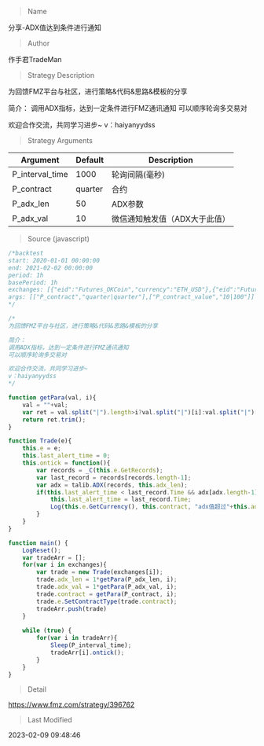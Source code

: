 
> Name

分享-ADX值达到条件进行通知

> Author

作手君TradeMan

> Strategy Description

为回馈FMZ平台与社区，进行策略&代码&思路&模板的分享

简介：
调用ADX指标，达到一定条件进行FMZ通讯通知
可以顺序轮询多交易对

欢迎合作交流，共同学习进步~
v：haiyanyydss

> Strategy Arguments



|Argument|Default|Description|
|----|----|----|
|P_interval_time|1000|轮询间隔(毫秒)|
|P_contract|quarter|合约|
|P_adx_len|50|ADX参数|
|P_adx_val|10|微信通知触发值（ADX大于此值）|


> Source (javascript)

``` javascript
/*backtest
start: 2020-01-01 00:00:00
end: 2021-02-02 00:00:00
period: 1h
basePeriod: 1h
exchanges: [{"eid":"Futures_OKCoin","currency":"ETH_USD"},{"eid":"Futures_OKCoin","currency":"BTC_USD"}]
args: [["P_contract","quarter|quarter"],["P_contract_value","10|100"]]
*/

/*
为回馈FMZ平台与社区，进行策略&代码&思路&模板的分享

简介：
调用ADX指标，达到一定条件进行FMZ通讯通知
可以顺序轮询多交易对

欢迎合作交流，共同学习进步~
v：haiyanyydss
*/

function getPara(val, i){
    val = ""+val;
    var ret = val.split("|").length>i?val.split("|")[i]:val.split("|")[val.split("|").length-1];
    return ret.trim();
}

function Trade(e){
    this.e = e;
    this.last_alert_time = 0;
    this.ontick = function(){
        var records = _C(this.e.GetRecords);
        var last_record = records[records.length-1];
        var adx = talib.ADX(records, this.adx_len);
        if(this.last_alert_time < last_record.Time && adx[adx.length-1] > this.adx_val){
            this.last_alert_time = last_record.Time;
            Log(this.e.GetCurrency(), this.contract, "adx值超过"+this.adx_val , new Date(), "@");
        }
    }
}

function main() {
    LogReset();
    var tradeArr = [];
    for(var i in exchanges){
        var trade = new Trade(exchanges[i]);  
        trade.adx_len = 1*getPara(P_adx_len, i);
        trade.adx_val = 1*getPara(P_adx_val, i);
        trade.contract = getPara(P_contract, i);
        trade.e.SetContractType(trade.contract);
        tradeArr.push(trade)
    }
    
    while (true) {
        for(var i in tradeArr){
            Sleep(P_interval_time);
            tradeArr[i].ontick();
        }
    }
}

```

> Detail

https://www.fmz.com/strategy/396762

> Last Modified

2023-02-09 09:48:46
